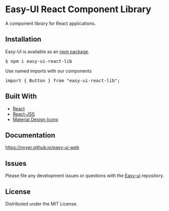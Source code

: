 # Easy-UI React Component Library

A component library for React applications.

## Installation

Easy-UI is available as an [npm package](https://www.npmjs.com/package/easy-ui-react-lib).

<pre>
$ npm i easy-ui-react-lib
</pre>

Use named imports with our components

<pre>
import { Button } from "easy-ui-react-lib";
</pre>

## Built With

- [React](https://reactjs.org/)
- [React-JSS](https://cssinjs.org/react-jss/?v=v10.7.1)
- [Material Design Icons](https://github.com/Templarian/MaterialDesign)

## Documentation

https://nvyer.github.io/easy-ui-web

## Issues

Please file any development issues or questions with the [Easy-ui](https://github.com/aca-dec-2020/ui-lib) repository.

## License

Distributed under the MIT License.
